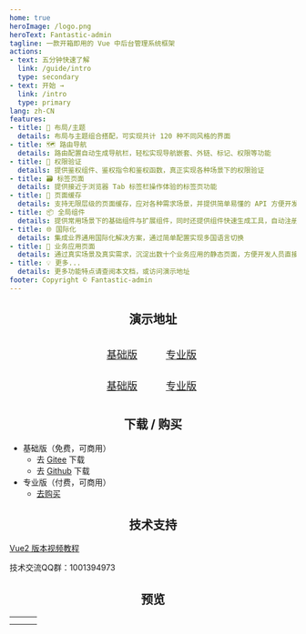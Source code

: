 ```yaml
---
home: true
heroImage: /logo.png
heroText: Fantastic-admin
tagline: 一款开箱即用的 Vue 中后台管理系统框架
actions:
- text: 五分钟快速了解
  link: /guide/intro
  type: secondary
- text: 开始 →
  link: /intro
  type: primary
lang: zh-CN
features:
- title: 🎨 布局/主题
  details: 布局与主题组合搭配，可实现共计 120 种不同风格的界面
- title: 🗺️ 路由导航
  details: 路由配置自动生成导航栏，轻松实现导航嵌套、外链、标记、权限等功能
- title: 🔑 权限验证
  details: 提供鉴权组件、鉴权指令和鉴权函数，真正实现各种场景下的权限验证
- title: 🗃️ 标签页面
  details: 提供接近于浏览器 Tab 标签栏操作体验的标签页功能
- title: 🧊 页面缓存
  details: 支持无限层级的页面缓存，应对各种需求场景，并提供简单易懂的 API 方便开发者快速集成
- title: 📦 全局组件
  details: 提供常用场景下的基础组件与扩展组件，同时还提供组件快速生成工具，自动注册全局组件，提高开发效率
- title: 🌐 国际化
  details: 集成业界通用国际化解决方案，通过简单配置实现多国语言切换
- title: 📃 业务应用页面
  details: 通过真实场景及真实需求，沉淀出数十个业务应用的静态页面，方便开发人员直接使用，后续将长期更新
- title: 💡 更多...
  details: 更多功能特点请查阅本文档，或访问演示地址
footer: Copyright © Fantastic-admin
---
```


<h2 align="center">演示地址</h2>

<div align="center" style="margin: 30px auto;font-size: 18px;line-height: 40px;">
	<div>
		<span style="margin: 0 20px;">
			<a href="vue3/basic" target="_blank">基础版</a>
			<Badge type="tip" text="Vue 3" vertical="top" style="margin-left: 5px;" />
		</span>
		<span style="margin: 0 20px;">
			<a href="vue3/pro" target="_blank">专业版</a>
			<Badge type="tip" text="Vue 3" vertical="top" style="margin-left: 5px;" />
		</span>
	</div>
	<div style="margin-top: 15px;">
		<span style="margin: 0 20px;">
			<a href="vue2/basic" target="_blank">基础版</a>
			<Badge type="warning" text="Vue 2" vertical="top" style="margin-left: 5px;" />
		</span>
		<span style="margin: 0 20px;">
			<a href="vue2/pro" target="_blank">专业版</a>
			<Badge type="warning" text="Vue 2" vertical="top" style="margin-left: 5px;" />
		</span>
	</div>
</div>

<h2 align="center">下载 / 购买</h2>

- 基础版（免费，可商用）
  - 去 [Gitee](https://gitee.com/hooray/fantastic-admin) 下载
  - 去 [Github](https://github.com/hooray/fantastic-admin) 下载
- 专业版（付费，可商用）
  - [去购买](buy.md)

<h2 align="center">技术支持</h2>

[Vue2 版本视频教程](https://space.bilibili.com/3079082/channel/detail?cid=156985)

技术交流QQ群：1001394973

<h2 align="center">预览</h2>

<table>
	<tr>
		<td><img :src="$withBase('/preview1.png')" style="display: block;" /></td>
		<td><img :src="$withBase('/preview2.png')" style="display: block;" /></td>
		<td><img :src="$withBase('/preview3.png')" style="display: block;" /></td>
	</tr>
	<tr>
		<td><img :src="$withBase('/preview4.png')" style="display: block;" /></td>
		<td><img :src="$withBase('/preview5.png')" style="display: block;" /></td>
		<td><img :src="$withBase('/preview6.png')" style="display: block;" /></td>
	</tr>
</table>